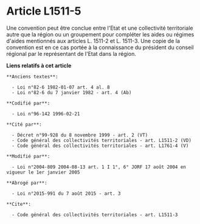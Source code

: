 # Article L1511-5

Une convention peut être conclue entre l'Etat et une collectivité territoriale autre que la région ou un groupement pour
compléter les aides ou régimes d'aides mentionnés aux articles L. 1511-2 et L. 1511-3. Une copie de la convention est en ce
cas portée à la connaissance du président du conseil régional par le représentant de l'Etat dans la région.

**Liens relatifs à cet article**

	**Anciens textes**:

	  - Loi n°82-6 1982-01-07 art. 4 al. 8
	  - Loi n°82-6 du 7 janvier 1982 - art. 4 (Ab)

	**Codifié par**:

	  - Loi n°96-142 1996-02-21

	**Cité par**:

	  - Décret n°99-928 du 8 novembre 1999 - art. 2 (VT)
	  - Code général des collectivités territoriales - art. L1511-2 (VD)
	  - Code général des collectivités territoriales - art. L1761-4 (V)

	**Modifié par**:

	  - Loi n°2004-809 2004-08-13 art. 1 I 1°, 6° JORF 17 août 2004 en vigueur le 1er janvier 2005

	**Abrogé par**:

	  - Loi n°2015-991 du 7 août 2015 - art. 3

	**Cite**:

	  - Code général des collectivités territoriales - art. L1511-3
